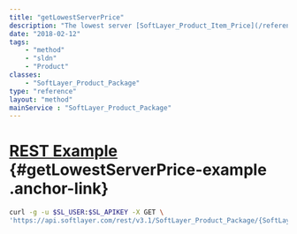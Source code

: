 ```yaml
---
title: "getLowestServerPrice"
description: "The lowest server [SoftLayer_Product_Item_Price](/reference/datatypes/SoftLayer_Product_Item_Price) related to this package."
date: "2018-02-12"
tags:
    - "method"
    - "sldn"
    - "Product"
classes:
    - "SoftLayer_Product_Package"
type: "reference"
layout: "method"
mainService : "SoftLayer_Product_Package"
---
```


# [REST Example](#getLowestServerPrice-example) <a href="/article/rest/"><i class="fas fa-question"></i></a> {#getLowestServerPrice-example .anchor-link} 
```bash
curl -g -u $SL_USER:$SL_APIKEY -X GET \
'https://api.softlayer.com/rest/v3.1/SoftLayer_Product_Package/{SoftLayer_Product_PackageID}/getLowestServerPrice'
```
